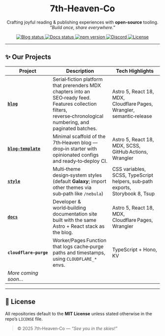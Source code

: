 <!-- .github/README.md – Organization profile -->
<!--
<p align="center">
  <img src="https://raw.githubusercontent.com/7th-heaven-co/assets/main/logo.svg" width="180" alt="7th‑Heaven‑Co logo">
</p>
-->
<h1 align="center">7th‑Heaven‑Co</h1>
<p align="center">
  Crafting joyful reading & publishing experiences with <strong>open‑source</strong> tooling.<br>
  <em>“Build once, share everywhere.”</em>
</p>

<p align="center">
  <!-- Blog site status -->
  <a href="https://7th-heaven.blog">
    <img src="https://img.shields.io/website?label=Blog&down_color=red&down_message=offline&up_color=brightgreen&up_message=online&url=https%3A%2F%2F7th-heaven.blog" alt="Blog status">
  </a>
  
  <!-- Docs site status -->
  <a href="https://docs.7th-heaven.blog">
    <img src="https://img.shields.io/website?label=Docs&down_color=red&down_message=offline&up_color=brightgreen&up_message=online&url=https%3A%2F%2Fdocs.7th-heaven.blog" alt="Docs status">
  </a>
 <!-- Style package (npm) -->
  <a href="https://www.npmjs.com/package/@7th-heaven-co/style">
    <img src="https://img.shields.io/npm/v/@7th-heaven-co/style?label=Style%20pkg&logo=npm" alt="npm version">
  </a>
  <!-- Discord community -->
  <a href="https://discord.gg/7th-heaven">
    <img src="https://img.shields.io/discord/123456789012345678?label=Discord&logo=discord" alt="Discord">
  </a>
  <a href="https://github.com/7th-heaven-co/blog/blob/main/LICENSE">
    <img src="https://img.shields.io/github/license/7th-heaven-co/blog" alt="License">
  </a>
</p>

---

## ✨ Our Projects

| Project | Description | Tech Highlights |
|---------|-------------|-----------------|
| **[`blog`](https://github.com/7th-heaven-co/blog)** | Serial‑fiction platform that prerenders MDX chapters into an SEO‑ready feed. Features collection filters, reverse‑chronological numbering, and paginated batches. | Astro 5, React 18, MDX, Cloudflare Pages, Wrangler, semantic‑release |
| **[`blog-template`](https://github.com/7th-heaven-co/blog-template)** | Minimal scaffold of the 7th‑Heaven blog — drop‑in starter with opinionated configs and ready‑to‑deploy CI. | Astro 5, React 18, MDX, SCSS, GitHub Actions, Wrangler |
| **[`style`](https://github.com/7th-heaven-co/style)** | Multi‑theme design‑system styles (default **Galaxy**; import other themes via sub‑path like `/nebula`) | CSS variables, SCSS, TypeScript helpers, sub‑path exports, Storybook 8, Tsup |
| **[`docs`](https://github.com/7th-heaven-co/docs)** | Developer & world‑building documentation site built with the same Astro + React stack as the blog. | Astro 5, React 18, MDX, Cloudflare Pages, Wrangler |
| **`cloudflare‑purge`** | Worker/Pages Function that logs cache‑purge paths and timestamps, using `CLOUDFLARE_*` envs. | TypeScript + Hono, KV |
| _More coming soon…_ | | |

---
<!--
## 💬 Community & Support

- **Discord:** `discord.gg/7th-heaven`  
- **Issues:** Use the issue tracker in the relevant repo.  
- **Twitter/X:** [@7thHeavenCo](https://x.com/7thHeavenCo)  

---
-->

## 📜 License

All repositories default to the **MIT License** unless stated otherwise in the repo’s `LICENSE` file.

> © 2025 7th‑Heaven‑Co — *“See you in the skies!”*

<!--

**Here are some ideas to get you started:**

🙋‍♀️ A short introduction - what is your organization all about?
🌈 Contribution guidelines - how can the community get involved?
👩‍💻 Useful resources - where can the community find your docs? Is there anything else the community should know?
🍿 Fun facts - what does your team eat for breakfast?
🧙 Remember, you can do mighty things with the power of [Markdown](https://docs.github.com/github/writing-on-github/getting-started-with-writing-and-formatting-on-github/basic-writing-and-formatting-syntax)

-->
